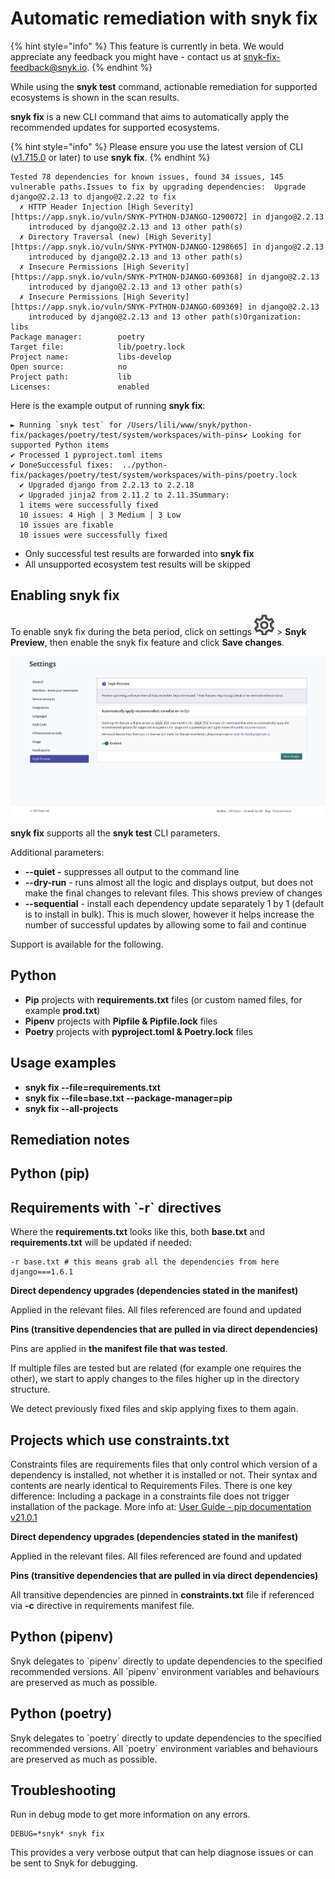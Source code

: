 # Automatic remediation with snyk fix

{% hint style="info" %}
This feature is currently in beta. We would appreciate any feedback you might have - contact us at [snyk-fix-feedback@snyk.io](mailto:snyk-fix-feedback@snyk.io).
{% endhint %}

While using the **snyk test** command, actionable remediation for supported ecosystems is shown in the scan results.

**snyk fix** is a new CLI command that aims to automatically apply the recommended updates for supported ecosystems.

{% hint style="info" %}
Please ensure you use the latest version of CLI \([v1.715.0](https://github.com/snyk/snyk/releases/tag/v1.715.0) or later\) to use **snyk fix**.
{% endhint %}

```text
Tested 78 dependencies for known issues, found 34 issues, 145 vulnerable paths.Issues to fix by upgrading dependencies:  Upgrade django@2.2.13 to django@2.2.22 to fix
  ✗ HTTP Header Injection [High Severity][https://app.snyk.io/vuln/SNYK-PYTHON-DJANGO-1290072] in django@2.2.13
    introduced by django@2.2.13 and 13 other path(s)
  ✗ Directory Traversal (new) [High Severity][https://app.snyk.io/vuln/SNYK-PYTHON-DJANGO-1298665] in django@2.2.13
    introduced by django@2.2.13 and 13 other path(s)
  ✗ Insecure Permissions [High Severity][https://app.snyk.io/vuln/SNYK-PYTHON-DJANGO-609368] in django@2.2.13
    introduced by django@2.2.13 and 13 other path(s)
  ✗ Insecure Permissions [High Severity][https://app.snyk.io/vuln/SNYK-PYTHON-DJANGO-609369] in django@2.2.13
    introduced by django@2.2.13 and 13 other path(s)Organization:           libs
Package manager:        poetry
Target file:            lib/poetry.lock
Project name:           libs-develop
Open source:            no
Project path:           lib
Licenses:               enabled
```

Here is the example output of running **snyk fix**:

```text
► Running `snyk test` for /Users/lili/www/snyk/python-fix/packages/poetry/test/system/workspaces/with-pins✔ Looking for supported Python items
✔ Processed 1 pyproject.toml items
✔ DoneSuccessful fixes:  ../python-fix/packages/poetry/test/system/workspaces/with-pins/poetry.lock
  ✔ Upgraded django from 2.2.13 to 2.2.18
  ✔ Upgraded jinja2 from 2.11.2 to 2.11.3Summary:
  1 items were successfully fixed
  10 issues: 4 High | 3 Medium | 3 Low
  10 issues are fixable
  10 issues were successfully fixed
```

* Only successful test results are forwarded into **snyk fix**
* All unsupported ecosystem test results will be skipped

## Enabling snyk fix

To enable snyk fix during the beta period, click on settings ![](../../.gitbook/assets/cog_icon.png) &gt; **Snyk Preview**, then enable the snyk fix feature and click **Save changes**.

![](../../.gitbook/assets/cleanshot_2021-07-02_at_11.39.43_2x.png)

**snyk fix** supports all the **snyk test** CLI parameters.

Additional parameters:

* **--quiet -** suppresses all output to the command line
* **--dry-run** - runs almost all the logic and displays output, but does not make the final changes to relevant files. This shows preview of changes
* **--sequential** - install each dependency update separately 1 by 1 \(default is to install in bulk\). This is much slower, however it helps increase the number of successful updates by allowing some to fail and continue

Support is available for the following.

## Python

* **Pip** projects with **requirements.txt** files \(or custom named files, for example **prod.txt**\)
* **Pipenv** projects with **Pipfile & Pipfile.lock** files
* **Poetry** projects with **pyproject.toml & Poetry.lock** files

## Usage examples

* **snyk fix --file=requirements.txt**
* **snyk fix --file=base.txt --package-manager=pip**
* **snyk fix --all-projects**

## Remediation notes

## Python \(pip\)

## Requirements with \`-r\` directives

Where the **requirements.txt** looks like this, both **base.txt** and **requirements.txt** will be updated if needed:

```text
-r base.txt # this means grab all the dependencies from here
django===1.6.1
```

**Direct dependency upgrades \(dependencies stated in the manifest\)**

Applied in the relevant files. All files referenced are found and updated

**Pins \(transitive dependencies that are pulled in via direct dependencies\)**

Pins are applied in **the manifest file that was tested**.

If multiple files are tested but are related \(for example one requires the other\), we start to apply changes to the files higher up in the directory structure.

We detect previously fixed files and skip applying fixes to them again.

## Projects which use constraints.txt

Constraints files are requirements files that only control which version of a dependency is installed, not whether it is installed or not. Their syntax and contents are nearly identical to Requirements Files. There is one key difference: Including a package in a constraints file does not trigger installation of the package. More info at: [User Guide - pip documentation v21.0.1](https://pip.pypa.io/en/stable/user_guide/#constraints-files)

**Direct dependency upgrades \(dependencies stated in the manifest\)**

Applied in the relevant files. All files referenced are found and updated

**Pins \(transitive dependencies that are pulled in via direct dependencies\)**

All transitive dependencies are pinned in **constraints.txt** file if referenced via **-c** directive in requirements manifest file.

## Python \(pipenv\)

Snyk delegates to \`pipenv\` directly to update dependencies to the specified recommended versions. All \`pipenv\` environment variables and behaviours are preserved as much as possible.

## Python \(poetry\)

Snyk delegates to \`poetry\` directly to update dependencies to the specified recommended versions. All \`poetry\` environment variables and behaviours are preserved as much as possible.

## Troubleshooting

Run in debug mode to get more information on any errors.

```text
DEBUG=*snyk* snyk fix
```

This provides a very verbose output that can help diagnose issues or can be sent to Snyk for debugging.

